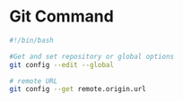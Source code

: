 # Git Command

```bash
#!/bin/bash

#Get and set repository or global options
git config --edit --global

# remote URL
git config --get remote.origin.url

```